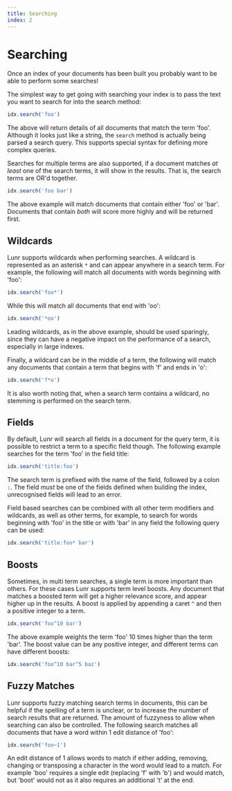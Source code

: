 ```yaml
---
title: Searching
index: 2
---
```

# Searching

Once an index of your documents has been built you probably want to be able to perform some searches!

The simplest way to get going with searching your index is to pass the text you want to search for into the search method:

```javascript
idx.search('foo')
```

The above will return details of all documents that match the term 'foo'. Although it looks just like a string, the `search` method is actually being parsed a search query. This supports special syntax for defining more complex queries.

Searches for multiple terms are also supported, if a document matches _at least_ one of the search terms, it will show in the results. That is, the search terms are OR'd together.

```javascript
idx.search('foo bar')
```

The above example will match documents that contain either 'foo' or 'bar'. Documents that contain _both_ will score more highly and will be returned first.

## Wildcards

Lunr supports wildcards when performing searches. A wildcard is represented as an asterisk `*` and can appear anywhere in a search term. For example, the following will match all documents with words beginning with 'foo':

```javascript
idx.search('foo*')
```

While this will match all documents that end with 'oo':

```javascript
idx.search('*oo')
```

Leading wildcards, as in the above example, should be used sparingly, since they can have a negative impact on the performance of a search, especially in large indexes.

Finally, a wildcard can be in the middle of a term, the following will match any documents that contain a term that begins with 'f' and ends in 'o':

```javascript
idx.search('f*o')
```

It is also worth noting that, when a search term contains a wildcard, no stemming is performed on the search term.

## Fields

By default, Lunr will search all fields in a document for the query term, it is possible to restrict a term to a specific field though. The following example searches for the term 'foo' in the field title:

```javascript
idx.search('title:foo')
```

The search term is prefixed with the name of the field, followed by a colon `:`. The field _must_ be one of the fields defined when building the index, unrecognised fields will lead to an error.

Field based searches can be combined with all other term modifiers and wildcards, as well as other terms, for example, to search for words beginning with 'foo' in the title or with 'bar' in any field the following query can be used:

```javascript
idx.search('title:foo* bar')
```

## Boosts

Sometimes, in multi term searches, a single term is more important than others. For these cases Lunr supports term level boosts. Any document that matches a boosted term will get a higher relevance score, and appear higher up in the results. A boost is applied by appending a caret `^` and then a positive integer to a term.

```javascript
idx.search('foo^10 bar')
```

The above example weights the term 'foo' 10 times higher than the term 'bar'. The boost value can be any positive integer, and different terms can have different boosts:

```javascript
idx.search('foo^10 bar^5 baz')
```

## Fuzzy Matches

Lunr supports fuzzy matching search terms in documents, this can be helpful if the spelling of a term is unclear, or to increase the number of search results that are returned. The amount of fuzzyness to allow when searching can also be controlled. The following search matches all documents that have a word within 1 edit distance of 'foo':

```javascript
idx.search('foo~1')
```

An edit distance of 1 allows words to match if either adding, removing, changing or transposing a character in the word would lead to a match. For example 'boo' requires a single edit (replacing 'f' with 'b') and would match, but 'boot' would not as it also requires an additional 't' at the end.
